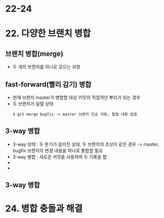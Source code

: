 # 22-24
# 22. 다양한 브랜치 병합
## 브랜치 병합(merge)
- 두 개의 브랜치를 하나로 모으는 과정
## fast-forward(빨리 감기) 병합
- 현재 브랜치 master가 병합할 대상 커밋의 직접적인 뿌리가 되는 경우
- 두 브랜치가 일렬 상태
  ```
  $ git merge bugfix -> master 브랜치 단순 이동, 합칠 내용 없음
  ```
## 3-way 병합
- 3-way 상태 : 두 분기가 갈라진 상태, 두 브랜치의 조상이 같은 경우 -> master, bugfix 브랜치의 변경 내용을 하나로 통합할 필요
- 3-way 병합 : 새로운 커밋을 사용하여 두 기록을 합
- 
- 
## 3-way 병합
# 24. 병합 충돌과 해결
